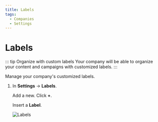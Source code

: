 ```yaml
---
title: Labels
tags:
  - Companies
  - Settings
---
```

# Labels

::: tip Organize with custom labels
Your company will be able to organize your content and campaigns with customized labels.
:::

Manage your company's customized labels.

1. In **Settings** -> **Labels**.

   Add a new. Click **+**.

   Insert a **Label**.

   ![Labels](https://cdn.phishx.io/phishx-docs/images/phishx_settings_companies_labels_01.webp)
